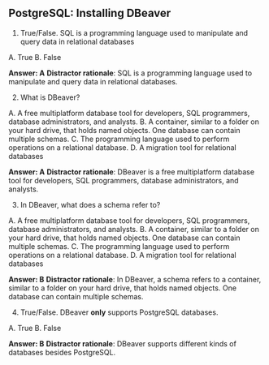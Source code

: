 ## PostgreSQL: Installing DBeaver

1. True/False. SQL is a programming language used to manipulate and query data in relational databases

A. True
B. False

**Answer: A**
**Distractor rationale**: SQL is a programming language used to manipulate and query data in relational databases.

2. What is DBeaver?

A. A free multiplatform database tool for developers, SQL programmers, database administrators, and analysts.
B. A container, similar to a folder on your hard drive, that holds named objects. One database can contain multiple schemas.
C. The programming language used to perform operations on a relational database.
D. A migration tool for relational databases

**Answer: A**
**Distractor rationale**: DBeaver is a free multiplatform database tool for developers, SQL programmers, database administrators, and analysts.

3. In DBeaver, what does a schema refer to?

A. A free multiplatform database tool for developers, SQL programmers, database administrators, and analysts.
B. A container, similar to a folder on your hard drive, that holds named objects. One database can contain multiple schemas.
C. The programming language used to perform operations on a relational database.
D. A migration tool for relational databases

**Answer: B**
**Distractor rationale**: In DBeaver, a schema refers to a container, similar to a folder on your hard drive, that holds named objects. One database can contain multiple schemas.

4. True/False. DBeaver **only** supports PostgreSQL databases.

A. True
B. False

**Answer: B**
**Distractor rationale**: DBeaver supports different kinds of databases besides PostgreSQL.
